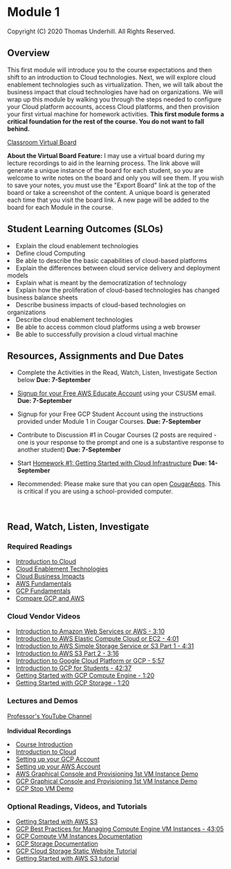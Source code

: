 # Module 1
Copyright (C) 2020 Thomas Underhill.  All Rights Reserved.
<br>
## Overview
This first module will introduce you to the course expectations and then shift to an introduction to Cloud technologies.  Next, we will explore cloud enablement technologies such as virtualization.  Then, we will talk about the business impact that cloud technologies have had on organizations.  We will wrap up this module by walking you through the steps needed to configure your Cloud platform accounts, access Cloud platforms, and then provision your first virtual machine for homework activities.  ****This first module forms a critical foundation for the rest of the course.  You do not want to fall behind.****

[Classroom Virtual Board](https://www.thomasu.me/boards/cloudmgmt-fall2020)

****About the Virtual Board Feature:****
I may use a virtual board during my lecture recordings to aid in the learning process.  The link above will generate a unique instance of the board for each student, so you are welcome to write notes on the board and only you will see them.  If you wish to save your notes, you must use the "Export Board" link at the top of the board or take a screenshot of the content.  A unique board is generated each time that you visit the board link.  A new page will be added to the board for each Module in the course.<br>

## Student Learning Outcomes (SLOs)
  <li>Explain the cloud enablement technologies <br>
  <li>Define cloud Computing <br>
  <li>Be able to describe the basic capabilities of cloud-based platforms <br>
  <li>Explain the differences between cloud service delivery and deployment models <br>
  <li>Explain what is meant by the democratization of technology <br>
  <li>Explain how the proliferation of cloud-based technologies has changed business balance sheets
  <li>Describe business impacts of cloud-based technologies on organizations <br>
  <li>Describe cloud enablement technologies <br>
  <li>Be able to access common cloud platforms using a web browser <br>
  <li>Be able to successfully provision a cloud virtual machine <br>

## Resources, Assignments and Due Dates

  * Complete the Activities in the Read, Watch, Listen, Investigate Section below ****Due: 7-September****

  * [Signup for your Free AWS Educate Account](https://aws.amazon.com/education/awseducate/students/) using your CSUSM email.	****Due: 7-September****

  * Signup for your Free GCP Student Account using the instructions provided under Module 1 in Cougar Courses.	****Due: 7-September****

  * Contribute to Discussion #1 in Cougar Courses (2 posts are required - one is your response to the prompt and one is a substantive response to another student)	****Due: 7-September****

  * Start [Homework #1: Getting Started with Cloud Infrastructure](https://github.com/captainarcher/cloud-management-course/blob/master/homework/homework1.md)	****Due: 14-September****

  * Recommended: Please make sure that you can open [CougarApps](https://cougarapps.csusm.edu/vpn/index.html).  This is critical if you are using a school-provided computer.
  <br>

## Read, Watch, Listen, Investigate
### Required Readings
[<li>Introduction to Cloud](https://github.com/captainarcher/cloud-management-course/tree/master/learningresources/module1/intro-to-cloud.md)<br>
[<li>Cloud Enablement Technologies](https://github.com/captainarcher/cloud-management-course/tree/master/learningresources/module1/cloud-enablement-tech.md)<br>
[<li>Cloud Business Impacts](https://github.com/captainarcher/cloud-management-course/tree/master/learningresources/module1/cloud-business-impacts.md)<br>
[<li>AWS Fundamentals](https://aws.amazon.com/getting-started/fundamentals-core-concepts)<br>
[<li>GCP Fundamentals](https://cloud.google.com/docs/overview)<br>
[<li>Compare GCP and AWS](https://cloud.google.com/docs/compare/aws)<br>


### Cloud Vendor Videos
[<li>Introduction to Amazon Web Services or AWS - 3:10](https://aws.amazon.com/getting-started/fundamentals-overview)<br>
[<li>Introduction to AWS Elastic Compute Cloud or EC2 - 4:01](https://www.youtube.com/watch?v=TsRBftzZsQo)<br>
[<li>Introduction to AWS Simple Storage Service or S3 Part 1 - 4:31](https://www.youtube.com/watch?v=_I14_sXHO8U)<br>
[<li>Introduction to AWS S3 Part 2 - 3:16](https://www.youtube.com/watch?v=77lMCiiMilo)<br>
[<li>Introduction to Google Cloud Platform or GCP - 5:57](https://www.youtube.com/watch?v=4D3X6Xl5c_Y)<br>
[<li>Introduction to GCP for Students - 42:37](https://www.youtube.com/watch?v=JtUIQz_EkUw)<br>
[<li>Getting Started with GCP Compute Engine - 1:20](https://www.youtube.com/watch?v=1XH0gLlGDdk)<br>
[<li>Getting Started with GCP Storage - 1:20](https://www.youtube.com/watch?v=TfOO-fSzTNA)


### Lectures and Demos
[Professor's YouTube Channel](https://www.youtube.com/channel/UC3vqKF4jspXh8hxFLpTfsyw?view_as=subscriber)<br><br>
****Individual Recordings****<br>
[<li>Course Introduction](https://youtu.be/Og2KcfVLnd4)<br>
[<li>Introduction to Cloud](https://youtu.be/nMg40qmqCXo)<br>
[<li>Setting up your GCP Account](https://youtu.be/aPeyxqwfz0Q)<br>
[<li>Setting up your AWS Account](https://youtu.be/bvDEdwZ6Ows)<br>
[<li>AWS Graphical Console and Provisioning 1st VM Instance Demo](https://youtu.be/4cJmxIFm5aA)<br>
[<li>GCP Graphical Console  and Provisioning 1st VM Instance Demo](https://youtu.be/T8cqbC7CnpQ)<br>
[<li>GCP Stop VM Demo](https://youtu.be/ap3cYytz8AA)<br>

### Optional Readings, Videos, and Tutorials
[<li>Getting Started with AWS S3](https://aws.amazon.com/getting-started/hands-on/backup-files-to-amazon-s3/)<br>
[<li>GCP Best Practices for Managing Compute Engine VM Instances - 43:05](https://www.youtube.com/watch?v=ZJNY7VAKYzw)<br>
[<li>GCP Compute VM Instances Documentation](https://cloud.google.com/compute/docs/instances)<br>
[<li>GCP Storage Documentation](https://cloud.google.com/storage/docs)<br>
[<li>GCP Cloud Storage Static Website Tutorial](https://cloud.google.com/storage/docs/hosting-static-website)<br>
[<li>Getting Started with AWS S3 tutorial](https://aws.amazon.com/s3/getting-started)<br>
